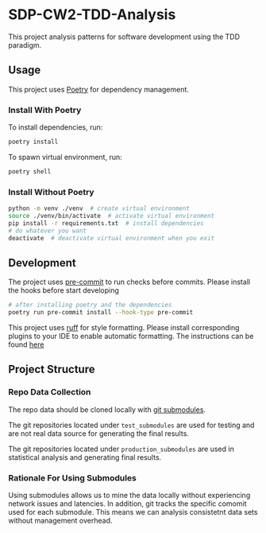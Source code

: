 # SDP-CW2-TDD-Analysis

This project analysis patterns for software development using the TDD paradigm. 

## Usage 

This project uses [Poetry](https://python-poetry.org/) for dependency management. 

### Install With Poetry
To install dependencies, run: 

```bash
poetry install 
```

To spawn virtual environment, run:

```bash
poetry shell
```

### Install Without Poetry

```bash
python -m venv ./venv  # create virtual environment
source ./venv/bin/activate  # activate virtual environment
pip install -r requirements.txt  # install dependencies
# do whatever you want 
deactivate  # deactivate virtual environment when you exit
```

## Development 

The project uses [pre-commit](https://pre-commit.com/) to run checks before commits. 
Please install the hooks before start developing

```bash
# after installing poetry and the dependencies 
poetry run pre-commit install --hook-type pre-commit
```

This project uses [ruff](https://docs.astral.sh/ruff/) for style formatting. Please install corresponding 
plugins to your IDE to enable automatic formatting. 
The instructions can be found [here](https://docs.astral.sh/ruff/integrations/#integrations)


## Project Structure 

### Repo Data Collection 

The repo data should be cloned locally with [git submodules](https://git-scm.com/book/en/v2/Git-Tools-Submodules).

The git repositories located under `test_submodules` are used for testing and are not real data source for generating the final results. 

The git repositories located under `production_submodules` are used in statistical analysis and generating final results. 

### Rationale For Using Submodules

Using submodules allows us to mine the data locally without experiencing network issues and latencies. In addition, git tracks the specific comomit used for each submodule. This means we can analysis consistetnt data sets without management overhead. 

